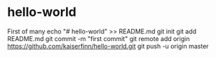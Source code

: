 # hello-world
First of many
echo "# hello-world" >> README.md
git init
git add README.md
git commit -m "first commit"
git remote add origin https://github.com/kaiserfinn/hello-world.git
git push -u origin master


